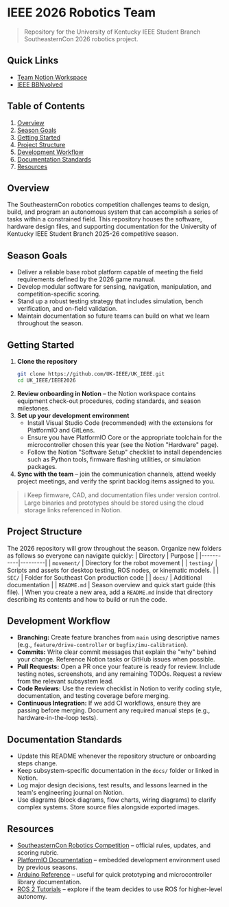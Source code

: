 # IEEE 2026 Robotics Team
> Repository for the University of Kentucky IEEE Student Branch SoutheasternCon 2026 robotics project.
## Quick Links
- [Team Notion Workspace](https://uky-ieee-student-branch.notion.site/University-of-Kentucky-IEEE-230e04d3af04805ca183c6dcd95bffa5?pvs=74)
- [IEEE BBNvolved](https://uky.campuslabs.com/engage/organization/ieee)
## Table of Contents
1. [Overview](#overview)
2. [Season Goals](#season-goals)
3. [Getting Started](#getting-started)
4. [Project Structure](#project-structure)
5. [Development Workflow](#development-workflow)
6. [Documentation Standards](#documentation-standards)
7. [Resources](#resources)
## Overview
The SoutheasternCon robotics competition challenges teams to design, build, and program an autonomous system that can accomplish a series of tasks within a constrained field. This repository houses the software, hardware design files, and supporting documentation for the University of Kentucky IEEE Student Branch 2025-26 competitive season.

## Season Goals
- Deliver a reliable base robot platform capable of meeting the field requirements defined by the 2026 game manual.
- Develop modular software for sensing, navigation, manipulation, and competition-specific scoring.
- Stand up a robust testing strategy that includes simulation, bench verification, and on-field validation.
- Maintain documentation so future teams can build on what we learn throughout the season.
## Getting Started
1. **Clone the repository**
   ```bash
   git clone https://github.com/UK-IEEE/UK_IEEE.git
   cd UK_IEEE/IEEE2026
   ```
2. **Review onboarding in Notion** – the Notion workspace contains equipment check-out procedures, coding standards, and season milestones.
3. **Set up your development environment**
   - Install Visual Studio Code (recommended) with the extensions for PlatformIO and GitLens.
   - Ensure you have PlatformIO Core or the appropriate toolchain for the microcontroller chosen this year (see the Notion "Hardware" page).
   - Follow the Notion "Software Setup" checklist to install dependencies such as Python tools, firmware flashing utilities, or simulation packages.
4. **Sync with the team** – join the communication channels, attend weekly project meetings, and verify the sprint backlog items assigned to you.
> ℹ️ Keep firmware, CAD, and documentation files under version control. Large binaries and prototypes should be stored using the cloud storage links referenced in Notion.
## Project Structure
The 2026 repository will grow throughout the season. Organize new folders as follows so everyone can navigate quickly:
| Directory | Purpose |
|-----------|---------|
| `movement/` | Directory for the robot movement |
| `testing/` | Scripts and assets for desktop testing, ROS nodes, or kinematic models. |
| `SEC/` | Folder for Southeast Con production code |
| `docs/` | Additional documentation |
| `README.md` | Season overview and quick start guide (this file). |
When you create a new area, add a `README.md` inside that directory describing its contents and how to build or run the code.
## Development Workflow
- **Branching:** Create feature branches from `main` using descriptive names (e.g., `feature/drive-controller` or `bugfix/imu-calibration`).
- **Commits:** Write clear commit messages that explain the "why" behind your change. Reference Notion tasks or GitHub issues when possible.
- **Pull Requests:** Open a PR once your feature is ready for review. Include testing notes, screenshots, and any remaining TODOs. Request a review from the relevant subsystem lead.
- **Code Reviews:** Use the review checklist in Notion to verify coding style, documentation, and testing coverage before merging.
- **Continuous Integration:** If we add CI workflows, ensure they are passing before merging. Document any required manual steps (e.g., hardware-in-the-loop tests).
## Documentation Standards
- Update this README whenever the repository structure or onboarding steps change.
- Keep subsystem-specific documentation in the `docs/` folder or linked in Notion.
- Log major design decisions, test results, and lessons learned in the team's engineering journal on Notion.
- Use diagrams (block diagrams, flow charts, wiring diagrams) to clarify complex systems. Store source files alongside exported images.
## Resources
- [SoutheasternCon Robotics Competition](https://site.ieee.org/southeastcon/robotics/) – official rules, updates, and scoring rubric.
- [PlatformIO Documentation](https://docs.platformio.org/) – embedded development environment used by previous seasons.
- [Arduino Reference](https://www.arduino.cc/reference/en/) – useful for quick prototyping and microcontroller library documentation.
- [ROS 2 Tutorials](https://docs.ros.org/en/iron/Tutorials.html) – explore if the team decides to use ROS for higher-level autonomy.
